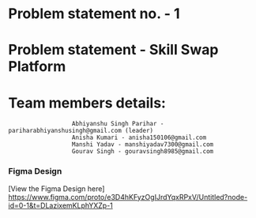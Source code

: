 # Problem statement no. - 1
# Problem statement - Skill Swap Platform
# Team members details: 
                      Abhiyanshu Singh Parihar - pariharabhiyanshusingh@gmail.com (leader)
                      Anisha Kumari - anisha150106@gmail.com
                      Manshi Yadav - manshiyadav7300@gmail.com
                      Gourav Singh - gouravsingh8985@gmail.com
### Figma Design
[View the Figma Design here] https://www.figma.com/proto/e3D4hKFyzOgIJrdYqxRPxV/Untitled?node-id=0-1&t=DLazixemKLphYXZp-1
